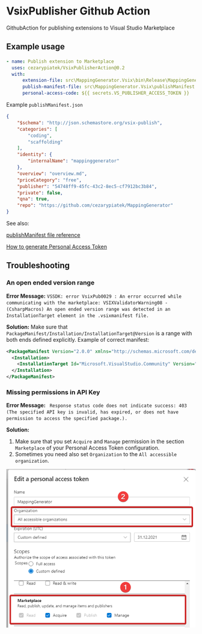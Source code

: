 # VsixPublisher Github Action
GithubAction for publishing extensions to Visual Studio Marketplace


## Example usage

```yml
- name: Publish extension to Marketplace
  uses: cezarypiatek/VsixPublisherAction@0.2
  with:
      extension-file: src\MappingGenerator.Vsix\bin\Release\MappingGenerator.vsix
      publish-manifest-file: src\MappingGenerator.Vsix\publishManifest.json
      personal-access-code: ${{ secrets.VS_PUBLISHER_ACCESS_TOKEN }}
```

Example `publishManifest.json`

```json
{
    "$schema": "http://json.schemastore.org/vsix-publish",
    "categories": [
        "coding",
        "scaffolding"
    ],
    "identity": {
        "internalName": "mappinggenerator"
    },
    "overview": "overview.md",
    "priceCategory": "free",
    "publisher": "54748ff9-45fc-43c2-8ec5-cf7912bc3b84",
    "private": false,
    "qna": true,
    "repo": "https://github.com/cezarypiatek/MappingGenerator"
}
```



See also:

[publishManifest file reference](https://docs.microsoft.com/en-us/visualstudio/extensibility/walkthrough-publishing-a-visual-studio-extension-via-command-line?view=vs-2019#publishmanifest-file)

[How to generate Personal Access Token](https://code.visualstudio.com/api/working-with-extensions/publishing-extension#get-a-personal-access-token)

## Troubleshooting

### An open ended version range

**Error Message:** `VSSDK: error VsixPub0029 : An error occurred while communicating with the marketplace: VSIXValidatorWarning08 - (CsharpMacros) An open ended version range was detected in an InstallationTarget element in the .vsixmanifest file.` 

**Solution:** Make sure that `PackageManifest/Installation/InstallationTarget@Version` is a range with both ends defined explicitly. 
Example of correct manifest:

```xml
<PackageManifest Version="2.0.0" xmlns="http://schemas.microsoft.com/developer/vsx-schema/2011" xmlns:d="http://schemas.microsoft.com/developer/vsx-schema-design/2011">
  <Installation>
    <InstallationTarget Id="Microsoft.VisualStudio.Community" Version="[15.0, 17.0)" />
  </Installation>
</PackageManifest>
```

### Missing permissions in API Key

**Error Message:** ` Response status code does not indicate success: 403 (The specified API key is invalid, has expired, or does not have permission to access the specified package.).`

**Solution:** 
1) Make sure that you set `Acquire` and `Manage` permission in the section `Marketplace` of your Personal Access Token configuration. 
2) Sometimes you need also set `Organization` to the `All accessible organization`.

![](pac-config.png)